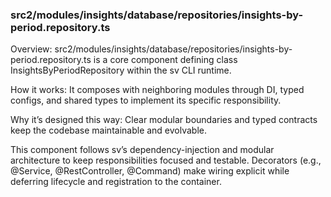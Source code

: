 ### src2/modules/insights/database/repositories/insights-by-period.repository.ts

Overview: src2/modules/insights/database/repositories/insights-by-period.repository.ts is a core component defining class InsightsByPeriodRepository within the sv CLI runtime.

How it works: It composes with neighboring modules through DI, typed configs, and shared types to implement its specific responsibility.

Why it’s designed this way: Clear modular boundaries and typed contracts keep the codebase maintainable and evolvable.

This component follows sv’s dependency-injection and modular architecture to keep responsibilities focused and testable. Decorators (e.g., @Service, @RestController, @Command) make wiring explicit while deferring lifecycle and registration to the container.
